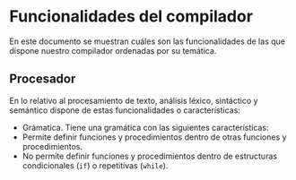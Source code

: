 # Funcionalidades del compilador

En este documento se muestran cuáles son las funcionalidades de las que dispone nuestro compilador ordenadas por su temática.

## Procesador

En lo relativo al procesamiento de texto, análisis léxico, sintáctico y semántico dispone de estas funcionalidades o características:

- Grámatica. Tiene una gramática con las siguientes características:
- Permite definir funciones y procedimientos dentro de otras funciones y procedimientos.
- No permite definir funciones y procedimientos dentro de estructuras condicionales (`if`) o repetitivas (`while`).
